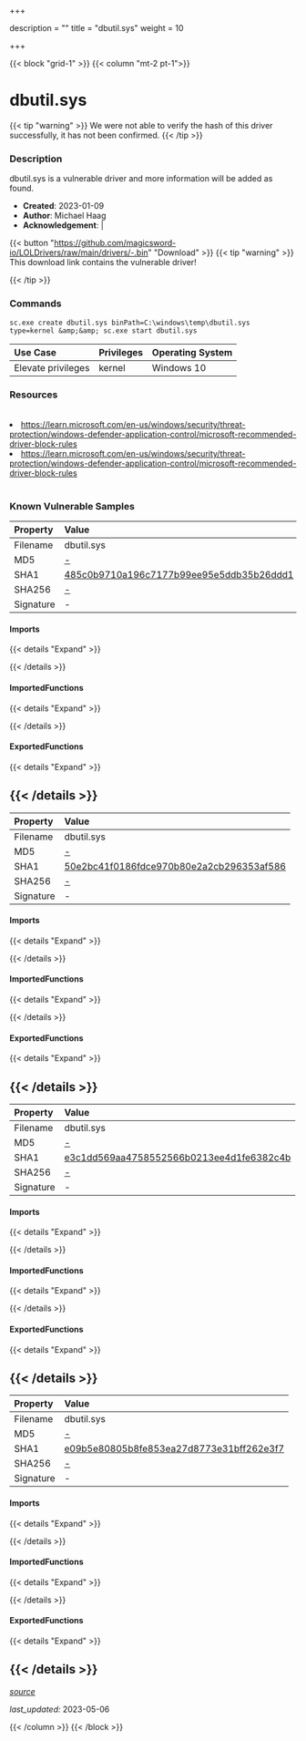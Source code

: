 +++

description = ""
title = "dbutil.sys"
weight = 10

+++


{{< block "grid-1" >}}
{{< column "mt-2 pt-1">}}


# dbutil.sys 


{{< tip "warning" >}}
We were not able to verify the hash of this driver successfully, it has not been confirmed.
{{< /tip >}}


### Description

dbutil.sys is a vulnerable driver and more information will be added as found.

- **Created**: 2023-01-09
- **Author**: Michael Haag
- **Acknowledgement**:  | [](https://twitter.com/)

{{< button "https://github.com/magicsword-io/LOLDrivers/raw/main/drivers/-.bin" "Download" >}}
{{< tip "warning" >}}
This download link contains the vulnerable driver!

{{< /tip >}}

### Commands

```
sc.exe create dbutil.sys binPath=C:\windows\temp\dbutil.sys type=kernel &amp;&amp; sc.exe start dbutil.sys
```

| Use Case | Privileges | Operating System | 
|:---- | ---- | ---- |
| Elevate privileges | kernel | Windows 10 |

### Resources
<br>
<li><a href=" https://learn.microsoft.com/en-us/windows/security/threat-protection/windows-defender-application-control/microsoft-recommended-driver-block-rules"> https://learn.microsoft.com/en-us/windows/security/threat-protection/windows-defender-application-control/microsoft-recommended-driver-block-rules</a></li>
<li><a href="https://learn.microsoft.com/en-us/windows/security/threat-protection/windows-defender-application-control/microsoft-recommended-driver-block-rules">https://learn.microsoft.com/en-us/windows/security/threat-protection/windows-defender-application-control/microsoft-recommended-driver-block-rules</a></li>
<br>

### Known Vulnerable Samples

| Property           | Value |
|:-------------------|:------|
| Filename           | dbutil.sys |
| MD5                | [-](https://www.virustotal.com/gui/file/-) |
| SHA1               | [485c0b9710a196c7177b99ee95e5ddb35b26ddd1](https://www.virustotal.com/gui/file/485c0b9710a196c7177b99ee95e5ddb35b26ddd1) |
| SHA256             | [-](https://www.virustotal.com/gui/file/-) |
| Signature         | -   |


#### Imports
{{< details "Expand" >}}

{{< /details >}}
#### ImportedFunctions
{{< details "Expand" >}}

{{< /details >}}
#### ExportedFunctions
{{< details "Expand" >}}

{{< /details >}}
-----
| Property           | Value |
|:-------------------|:------|
| Filename           | dbutil.sys |
| MD5                | [-](https://www.virustotal.com/gui/file/-) |
| SHA1               | [50e2bc41f0186fdce970b80e2a2cb296353af586](https://www.virustotal.com/gui/file/50e2bc41f0186fdce970b80e2a2cb296353af586) |
| SHA256             | [-](https://www.virustotal.com/gui/file/-) |
| Signature         | -   |


#### Imports
{{< details "Expand" >}}

{{< /details >}}
#### ImportedFunctions
{{< details "Expand" >}}

{{< /details >}}
#### ExportedFunctions
{{< details "Expand" >}}

{{< /details >}}
-----
| Property           | Value |
|:-------------------|:------|
| Filename           | dbutil.sys |
| MD5                | [-](https://www.virustotal.com/gui/file/-) |
| SHA1               | [e3c1dd569aa4758552566b0213ee4d1fe6382c4b](https://www.virustotal.com/gui/file/e3c1dd569aa4758552566b0213ee4d1fe6382c4b) |
| SHA256             | [-](https://www.virustotal.com/gui/file/-) |
| Signature         | -   |


#### Imports
{{< details "Expand" >}}

{{< /details >}}
#### ImportedFunctions
{{< details "Expand" >}}

{{< /details >}}
#### ExportedFunctions
{{< details "Expand" >}}

{{< /details >}}
-----
| Property           | Value |
|:-------------------|:------|
| Filename           | dbutil.sys |
| MD5                | [-](https://www.virustotal.com/gui/file/-) |
| SHA1               | [e09b5e80805b8fe853ea27d8773e31bff262e3f7](https://www.virustotal.com/gui/file/e09b5e80805b8fe853ea27d8773e31bff262e3f7) |
| SHA256             | [-](https://www.virustotal.com/gui/file/-) |
| Signature         | -   |


#### Imports
{{< details "Expand" >}}

{{< /details >}}
#### ImportedFunctions
{{< details "Expand" >}}

{{< /details >}}
#### ExportedFunctions
{{< details "Expand" >}}

{{< /details >}}
-----



[*source*](https://github.com/magicsword-io/LOLDrivers/tree/main/yaml/dbutil.yaml)

*last_updated:* 2023-05-06








{{< /column >}}
{{< /block >}}

